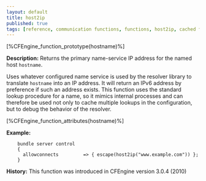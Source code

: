 ```yaml
---
layout: default
title: host2ip
published: true
tags: [reference, communication functions, functions, host2ip, cached function]
---
```


[%CFEngine_function_prototype(hostname)%]

**Description:** Returns the primary name-service IP address for the named host `hostname`.

Uses whatever configured name service is used by the resolver library to
translate `hostname` into an IP address. It will return an IPv6 address
by preference if such an address exists. This function uses the standard
lookup procedure for a name, so it mimics internal processes and can
therefore be used not only to cache multiple lookups in the configuration, but
to debug the behavior of the resolver.

[%CFEngine_function_attributes(hostname)%]

**Example:**

```cf3
    bundle server control
    {
      allowconnects         => { escape(host2ip("www.example.com")) };
    }
```

**History:** This function was introduced in CFEngine version 3.0.4
(2010)

